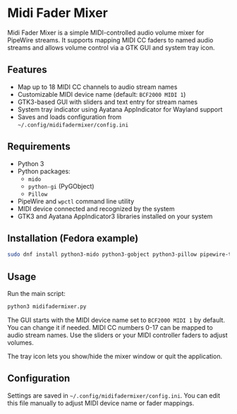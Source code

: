 # Midi Fader Mixer

Midi Fader Mixer is a simple MIDI-controlled audio volume mixer for PipeWire streams. It supports mapping MIDI CC faders to named audio streams and allows volume control via a GTK GUI and system tray icon.

## Features

- Map up to 18 MIDI CC channels to audio stream names  
- Customizable MIDI device name (default: `BCF2000 MIDI 1`)  
- GTK3-based GUI with sliders and text entry for stream names  
- System tray indicator using Ayatana AppIndicator for Wayland support  
- Saves and loads configuration from `~/.config/midifadermixer/config.ini`  

## Requirements

- Python 3  
- Python packages:  
  - `mido`  
  - `python-gi` (PyGObject)  
  - `Pillow`  
- PipeWire and `wpctl` command line utility  
- MIDI device connected and recognized by the system  
- GTK3 and Ayatana AppIndicator3 libraries installed on your system  

## Installation (Fedora example)

```bash
sudo dnf install python3-mido python3-gobject python3-pillow pipewire-tools gtk3 libayatana-appindicator3
```

## Usage

Run the main script:

```bash
python3 midifadermixer.py
```

The GUI starts with the MIDI device name set to `BCF2000 MIDI 1` by default. You can change it if needed. MIDI CC numbers 0-17 can be mapped to audio stream names. Use the sliders or your MIDI controller faders to adjust volumes.

The tray icon lets you show/hide the mixer window or quit the application.

## Configuration

Settings are saved in `~/.config/midifadermixer/config.ini`. You can edit this file manually to adjust MIDI device name or fader mappings.
